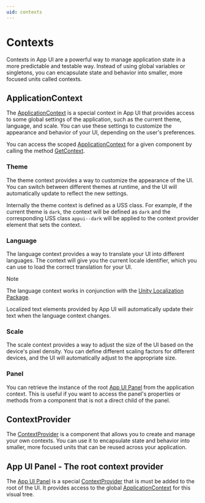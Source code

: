 ```yaml
---
uid: contexts
---
```


# Contexts

Contexts in App UI are a powerful way to manage application 
state in a more predictable and testable way. 
Instead of using global variables or singletons, 
you can encapsulate state and behavior into smaller, 
more focused units called contexts.

## ApplicationContext

The [ApplicationContext](xref:UnityEngine.Dt.App.Core.ApplicationContext)
is a special context in App UI that provides access to some 
global settings of the application, such as the current theme, language, and scale. 
You can use these settings to customize the appearance and behavior of your UI, 
depending on the user's preferences.

You can access the scoped 
[ApplicationContext](xref:UnityEngine.Dt.App.Core.ApplicationContext)
for a given component by calling the method 
[GetContext](xref:UnityEngine.Dt.App.UI.VisualElementExtensions).

### Theme

The theme context provides a way to customize the appearance of the UI. 
You can switch between different themes at runtime, and the UI will 
automatically update to reflect the new settings.

Internally the theme context is defined as a USS class.
For example, if the current theme is `dark`, the context will be defined as `dark`
and the corresponding USS class `appui--dark` will be applied to the context provider element 
that sets the context.

### Language

The language context provides a way to translate your UI into different languages. 
The context will give you the current locale identifier,
which you can use to load the correct translation for your UI.

> [!NOTE]
> The language context works in conjunction with the 
> [Unity Localization Package](https://docs.unity3d.com/Packages/com.unity.localization@1.4/manual/index.html).
> 
> Localized text elements provided by App UI will automatically
> update their text when the language context changes.

### Scale

The scale context provides a way to adjust the size of the UI based on the device's 
pixel density. You can define different scaling factors for different devices, 
and the UI will automatically adjust to the appropriate size.

### Panel

You can retrieve the instance of the root [App UI Panel](xref:UnityEngine.Dt.App.UI.Panel)
from the application context. This is useful if you want to access the panel's
properties or methods from a component that is not a direct child of the panel.

## ContextProvider

The [ContextProvider](xref:UnityEngine.Dt.App.UI.ContextProvider) 
is a component that allows you to create and manage your own contexts. 
You can use it to encapsulate state and behavior into smaller,
more focused units that can be reused across your application.

## App UI Panel - The root context provider

The [App UI Panel](xref:UnityEngine.Dt.App.UI.Panel) is a special
[ContextProvider](xref:UnityEngine.Dt.App.UI.ContextProvider) that is
must be added to the root of the UI. It provides access to the global 
[ApplicationContext](xref:UnityEngine.Dt.App.Core.ApplicationContext)
for this visual tree.